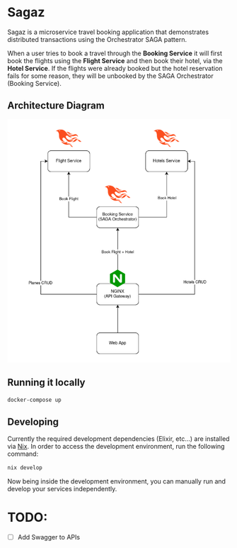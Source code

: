 # Sagaz

Sagaz is a microservice travel booking application that demonstrates distributed
transactions using the Orchestrator SAGA pattern.

When a user tries to book a travel through the **Booking Service** it will
first book the flights using the **Flight Service** and then book their hotel,
via the **Hotel Service**. If the flights were already booked but the hotel
reservation fails for some reason, they will be unbooked by the SAGA
Orchestrator (Booking Service).

## Architecture Diagram

![Sagaz Architecture Diagram](./.github/img/sagaz-architecture.png)

## Running it locally

```sh
docker-compose up
```

## Developing

Currently the required development dependencies (Elixir, etc...) are installed
via [Nix](https://nixos.org/). In order to access the development environment,
run the following command:

```sh
nix develop
```

Now being inside the development environment, you can manually run and develop
your services independently.

# TODO: 
- [ ] Add Swagger to APIs
